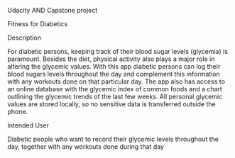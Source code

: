 Udacity AND Capstone project

Fitness for Diabetics

Description 

For diabetic persons, keeping track of their blood sugar levels (glycemia) is paramount. Besides the diet, physical activity also plays a major role in altering the glycemic values. 
With this app diabetic persons can log their blood sugars levels throughout the day and complement this information with any workouts done on that particular day.
The app also has access to an online database with the glycemic index of common foods and a chart outlining the glycemic trends of the last few weeks.
All personal glycemic values are stored locally, so no sensitive data is transferred outside the phone.

Intended User

Diabetic people who want to record their glycemic levels throughout the day, together with any workouts done during that day
